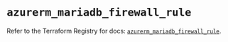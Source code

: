 # `azurerm_mariadb_firewall_rule`

Refer to the Terraform Registry for docs: [`azurerm_mariadb_firewall_rule`](https://registry.terraform.io/providers/hashicorp/azurerm/3.102.0/docs/resources/mariadb_firewall_rule).
